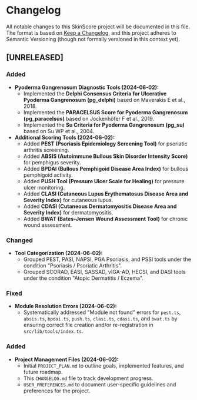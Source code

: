 
# Changelog

All notable changes to this SkinScore project will be documented in this file.
The format is based on [Keep a Changelog](https://keepachangelog.com/en/1.0.0/),
and this project adheres to Semantic Versioning (though not formally versioned in this context yet).

## [UNRELEASED]

### Added
- **Pyoderma Gangrenosum Diagnostic Tools (2024-06-02):**
    - Implemented the **Delphi Consensus Criteria for Ulcerative Pyoderma Gangrenosum (pg_delphi)** based on Maverakis E et al., 2018.
    - Implemented the **PARACELSUS Score for Pyoderma Gangrenosum (pg_paracelsus)** based on Jockenhöfer F et al., 2019.
    - Implemented the **Su Criteria for Pyoderma Gangrenosum (pg_su)** based on Su WP et al., 2004.
- **Additional Scoring Tools (2024-06-02):**
    - Added **PEST (Psoriasis Epidemiology Screening Tool)** for psoriatic arthritis screening.
    - Added **ABSIS (Autoimmune Bullous Skin Disorder Intensity Score)** for pemphigus severity.
    - Added **BPDAI (Bullous Pemphigoid Disease Area Index)** for bullous pemphigoid activity.
    - Added **PUSH Tool (Pressure Ulcer Scale for Healing)** for pressure ulcer monitoring.
    - Added **CLASI (Cutaneous Lupus Erythematosus Disease Area and Severity Index)** for cutaneous lupus.
    - Added **CDASI (Cutaneous Dermatomyositis Disease Area and Severity Index)** for dermatomyositis.
    - Added **BWAT (Bates-Jensen Wound Assessment Tool)** for chronic wound assessment.

### Changed
- **Tool Categorization (2024-06-02):**
    - Grouped PEST, PASI, NAPSI, PGA Psoriasis, and PSSI tools under the condition "Psoriasis / Psoriatic Arthritis".
    - Grouped SCORAD, EASI, SASSAD, vIGA-AD, HECSI, and DASI tools under the condition "Atopic Dermatitis / Eczema".

### Fixed
- **Module Resolution Errors (2024-06-02):**
    - Systematically addressed "Module not found" errors for `pest.ts`, `absis.ts`, `bpdai.ts`, `push.ts`, `clasi.ts`, `cdasi.ts`, and `bwat.ts` by ensuring correct file creation and/or re-registration in `src/lib/tools/index.ts`.

### Added
- **Project Management Files (2024-06-02):**
    - Initial `PROJECT_PLAN.md` to outline goals, implemented features, and future roadmap.
    - This `CHANGELOG.md` file to track development progress.
    - `USER_PREFERENCES.md` to document user-specific guidelines and preferences for the project.
